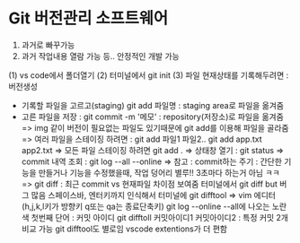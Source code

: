 # Git 버전관리 소프트웨어
1. 과거로 빠꾸가능
2. 과거 작업내용 열람 가능 등.. 안정적인 개발 가능

(1) vs code에서 폴더열기
(2) 터미널에서 git init
(3) 파일 현재상태를 기록해두려면 : 버전생성 
- 기록할 파일을 고르고(staging) git add 파일명 : staging area로 파일을 옮겨줌 
- 고른 파일을 저장 : git commit -m '메모' : repository(저장소)로 파일을 옮겨줌
=> img 같이 버전이 필요없는 파일도 있기때문에 git add를 이용해 파일을 골라줌
=> 여러 파일을 스테이징 하려면 : git add 파일1 파일2..
git add app.txt app2.txt
=> 모든 파일 스테이징 하려면 git add .
=> 상태창 열기 : git status
=> commit 내역 조회 : git log --all --online
=> 참고 : commit하는 주기 : 간단한 기능을 만들거나 기능을 수정했을때,
작업 덩어리 별루!! 3초마다 하는거 아님 ㅋㅋ
=> git diff : 최근 commit vs 현재파일 차이점 보여줌
터미널에서 git diff but 버그 많음 스페이스바, 엔터키까지 인식해서
터미널에 git difftool => vim 에디터 (h,j,k,l키가 방향키 q또는 qa는 종료단축키)
git log --online --all에 나오는 노란색 첫번째 단어 : 커밋 아이디
git difftoll 커밋아이디1 커밋아이디2 : 특정 커밋 2개 비교 가능
git difftool도 별로임 vscode extentions가 더 편함
